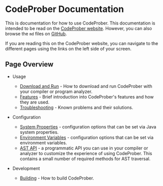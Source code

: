 # CodeProber Documentation

This is documentation for how to use CodeProber.
This documentation is intended to be read on the [CodeProber website](https://codeprober.org/docs/).
However, you can also browse the `md` files on [GitHub](https://github.com/lu-cs-sde/codeprober/tree/master/docs).

If you are reading this on the CodeProber website, you can navigate to the different pages using the links on the left side of your screen.

## Page Overview

- Usage
	- [Download and Run](usage/download_and_run.md) - How to download and run CodeProber with your compiler or program analyzer.
	- [Features](usage/features.md) - Brief introduction into CodeProber's features and how they are used.
	- [Troubleshooting](usage/troubleshooting.md) - Known problems and their solutions.

- Configuration
	- [System Properties](config/system_properties.md) - configuration options that can be set via Java system properties.
	- [Environment Variables](config/environment_variables.md) - configuration options that can be set via environment variables.
	- [AST API](config/ast_api.md) - a programmatic API you can use in your compiler or analyzer to customize the experience of using CodeProber. This contains a small number of required methods for AST traversal.

- Development

  - [Building](development/building.md) - How to build CodeProber.

